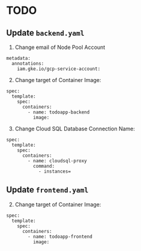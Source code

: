 # TODO

## Update `backend.yaml`
1. Change email of Node Pool Account
```
metadata:
  annotations:
    iam.gke.io/gcp-service-account:
```

2. Change target of Container Image:
```
spec:
  template:
    spec:
      containers:
        - name: todoapp-backend
          image:
```
3. Change Cloud SQL Database Connection Name:
```
spec:
  template:
    spec:
      containers:
        - name: cloudsql-proxy
          command:
            - instances=
```


## Update `frontend.yaml`

2. Change target of Container Image:
```
spec:
  template:
    spec:
      containers:
        - name: todoapp-frontend
          image: